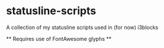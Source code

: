 # statusline-scripts
A collection of my statusline scripts used in (for now) i3blocks

** Requires use of FontAwesome glyphs **
